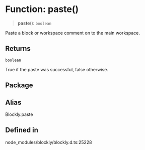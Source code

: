 # Function: paste()

> **paste**(): `boolean`

Paste a block or workspace comment on to the main workspace.

## Returns

`boolean`

True if the paste was successful, false otherwise.

## Package

## Alias

Blockly.paste

## Defined in

node_modules/blockly/blockly.d.ts:25228
